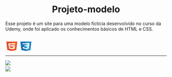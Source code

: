 <h1 align="center">
Projeto-modelo
</h1>

<p>Esse projeto é um site para uma modelo ficticia desenvolvido no curso da Udemy, onde foi aplicado os conhecimentos básicos de HTML e CSS.</P>

<div style="display: inline_block"><br>
  <img align="center" alt="Rafa-HTML" height="30" width="40" src="https://raw.githubusercontent.com/devicons/devicon/master/icons/html5/html5-original.svg">
  <img align="center" alt="Rafa-CSS" height="30" width="40" src="https://raw.githubusercontent.com/devicons/devicon/master/icons/css3/css3-original.svg">
 </div>
 
 <hr>
 
 <div>
  <div>
  <img src="https://user-images.githubusercontent.com/87542593/213309507-ccaabbb6-120f-46c8-9fc6-e1f134af37c0.jpeg"/ width="700px">
  </div>
  <div>
  <img src="https://user-images.githubusercontent.com/87542593/213310176-6121ed43-d374-4894-9b10-f16a24b02d4b.jpeg"/ width="700px">
  </div>
 </div>

